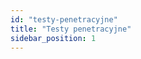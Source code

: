 ```yaml
---
id: "testy-penetracyjne"
title: "Testy penetracyjne"
sidebar_position: 1
---
```


<!-- Opis sekcji: Testy penetracyjne -->
